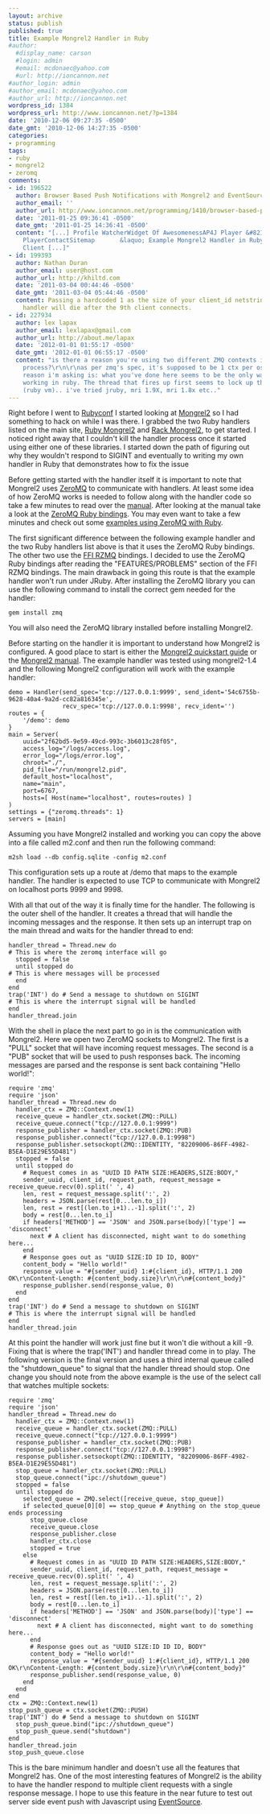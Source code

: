 ```yaml
---
layout: archive
status: publish
published: true
title: Example Mongrel2 Handler in Ruby
#author:
  #display_name: carson
  #login: admin
  #email: mcdonaec@yahoo.com
  #url: http://ioncannon.net
#author_login: admin
#author_email: mcdonaec@yahoo.com
#author_url: http://ioncannon.net
wordpress_id: 1384
wordpress_url: http://www.ioncannon.net/?p=1384
date: '2010-12-06 09:27:35 -0500'
date_gmt: '2010-12-06 14:27:35 -0500'
categories:
- programming
tags:
- ruby
- mongrel2
- zeromq
comments:
- id: 196522
  author: Browser Based Push Notifications with Mongrel2 and EventSource
  author_email: ''
  author_url: http://www.ioncannon.net/programming/1410/browser-based-push-notifications-with-mongrel2-and-eventsource/
  date: '2011-01-25 09:36:41 -0500'
  date_gmt: '2011-01-25 14:36:41 -0500'
  content: "[...] Profile WatcherWidget Of AwesomenessAP4J Player &#8211; Java AirPlay
    PlayerContactSitemap       &laquo; Example Mongrel2 Handler in Ruby Java AirPlay
    Client [...]"
- id: 199393
  author: Nathan Duran
  author_email: user@host.com
  author_url: http://khiltd.com
  date: '2011-03-04 00:44:46 -0500'
  date_gmt: '2011-03-04 05:44:46 -0500'
  content: Passing a hardcoded 1 as the size of your client_id netstring means your
    handler will die after the 9th client connects.
- id: 227934
  author: lex lapax
  author_email: lexlapax@gmail.com
  author_url: http://about.me/lapax
  date: '2012-01-01 01:55:17 -0500'
  date_gmt: '2012-01-01 06:55:17 -0500'
  content: "is there a reason you're using two different ZMQ contexts in the same
    process?\r\n\r\nas per zmq's spec, it's supposed to be 1 ctx per os process..\r\nthe
    reason i'm asking is: what you've done here seems to be the only way to get it
    working in ruby. The thread that fires up first seems to lock up the whole vm
    (ruby vm).. i've tried jruby, mri 1.9X, mri 1.8x etc.."
---
```


Right before I went to <a href="http://rubyconf.org">Rubyconf</a> I started looking at <a href="http://mongrel2.org/">Mongrel2</a> so I had something to hack on while I was there. I grabbed the two Ruby handlers listed on the main site, <a href="https://github.com/perplexes/m2r">Ruby Mongrel2</a> and <a href="https://github.com/darkhelmet/rack-mongrel2">Rack Mongrel2</a>, to get started. I noticed right away that I couldn't kill the handler process once it started using either one of these libraries. I started down the path of figuring out why they wouldn't respond to SIGINT and eventually to writing my own handler in Ruby that demonstrates how to fix the issue


Before getting started with the handler itself it is important to note that Mongrel2 uses <a href="http://www.zeromq.org/">ZeroMQ</a> to communicate with handlers. At least some idea of how ZeroMQ works is needed to follow along with the handler code so take a few minutes to read over the <a href="http://www.zeromq.org/intro:read-the-manual">manual</a>. After looking at the manual take a look at the <a href="http://www.zeromq.org/bindings:ruby">ZeroMQ Ruby bindings</a>. You may even want to take a few minutes and check out some <a href="https://github.com/andrewvc/learn-ruby-zeromq">examples using ZeroMQ with Ruby</a>.


The first significant difference between the following example handler and the two Ruby handlers list above is that it uses the ZeroMQ Ruby bindings. The other two use the <a href="https://github.com/chuckremes/ffi-rzmq">FFI RZMQ</a> bindings. I decided to use the ZeroMQ Ruby bindings after reading the "FEATURES/PROBLEMS" section of the FFI RZMQ bindings. The main drawback in going this route is that the example handler won't run under JRuby. After installing the ZeroMQ library you can use the following command to install the correct gem needed for the handler:


```
gem install zmq
```

You will also need the ZeroMQ library installed before installing Mongrel2.


Before starting on the handler it is important to understand how Mongrel2 is configured. A good place to start is either the <a href="http://mongrel2.org/wiki?name=GettingStarted">Mongrel2 quickstart guide</a> or the <a href="http://mongrel2.org/doc/tip/docs/manual/book.wiki">Mongrel2 manual</a>. The example handler was tested using mongrel2-1.4 and the following Mongrel2 configuration will work with the example handler:


```
demo = Handler(send_spec='tcp://127.0.0.1:9999', send_ident='54c6755b-9628-40a4-9a2d-cc82a816345e',
               recv_spec='tcp://127.0.0.1:9998', recv_ident='')
routes = {
    '/demo': demo
}
main = Server(
    uuid="2f62bd5-9e59-49cd-993c-3b6013c28f05",
    access_log="/logs/access.log",
    error_log="/logs/error.log",
    chroot="./",
    pid_file="/run/mongrel2.pid",
    default_host="localhost",
    name="main",
    port=6767,
    hosts=[ Host(name="localhost", routes=routes) ]
)
settings = {"zeromq.threads": 1}
servers = [main]
```

Assuming you have Mongrel2 installed and working you can copy the above into a file called m2.conf and then run the following command:


```
m2sh load --db config.sqlite -config m2.conf
```

This configuration sets up a route at /demo that maps to the example handler. The handler is expected to use TCP to communicate with Mongrel2 on localhost ports 9999 and 9998.


With all that out of the way it is finally time for the handler. The following is the outer shell of the handler. It creates a thread that will handle the incoming messages and the response. It then sets up an interrupt trap on the main thread and waits for the handler thread to end:


```
handler_thread = Thread.new do
# This is where the zeromq interface will go
  stopped = false
  until stopped do
# This is where messages will be processed
  end
end
trap('INT') do # Send a message to shutdown on SIGINT
# This is where the interrupt signal will be handled
end
handler_thread.join
```

With the shell in place the next part to go in is the communication with Mongrel2. Here we open two ZeroMQ sockets to Mongrel2. The first is a "PULL" socket that will have incoming request messages. The second is a "PUB" socket that will be used to push responses back. The incoming messages are parsed and the response is sent back containing "Hello world!":


```
require 'zmq'
require 'json'
handler_thread = Thread.new do
  handler_ctx = ZMQ::Context.new(1)
  receive_queue = handler_ctx.socket(ZMQ::PULL)
  receive_queue.connect("tcp://127.0.0.1:9999")
  response_publisher = handler_ctx.socket(ZMQ::PUB)
  response_publisher.connect("tcp://127.0.0.1:9998")
  response_publisher.setsockopt(ZMQ::IDENTITY, "82209006-86FF-4982-B5EA-D1E29E55D481")
  stopped = false
  until stopped do
    # Request comes in as "UUID ID PATH SIZE:HEADERS,SIZE:BODY,"
    sender_uuid, client_id, request_path, request_message = receive_queue.recv(0).split(' ', 4)
    len, rest = request_message.split(':', 2)
    headers = JSON.parse(rest[0...len.to_i])
    len, rest = rest[(len.to_i+1)..-1].split(':', 2)
    body = rest[0...len.to_i]
    if headers['METHOD'] == 'JSON' and JSON.parse(body)['type'] == 'disconnect'
      next # A client has disconnected, might want to do something here...
    end
    # Response goes out as "UUID SIZE:ID ID ID, BODY"
    content_body = "Hello world!"
    response_value = "#{sender_uuid} 1:#{client_id}, HTTP/1.1 200 OK\r\nContent-Length: #{content_body.size}\r\n\r\n#{content_body}"
    response_publisher.send(response_value, 0)
  end
end
trap('INT') do # Send a message to shutdown on SIGINT
# This is where the interrupt signal will be handled
end
handler_thread.join
```

At this point the handler will work just fine but it won't die without a kill -9. Fixing that is where the trap('INT') and handler thread come in to play. The following version is the final version and uses a third internal queue called the "shutdown_queue" to signal that the handler thread should stop. One change you should note from the above example is the use of the select call that watches multiple sockets:


```
require 'zmq'
require 'json'
handler_thread = Thread.new do
  handler_ctx = ZMQ::Context.new(1)
  receive_queue = handler_ctx.socket(ZMQ::PULL)
  receive_queue.connect("tcp://127.0.0.1:9999")
  response_publisher = handler_ctx.socket(ZMQ::PUB)
  response_publisher.connect("tcp://127.0.0.1:9998")
  response_publisher.setsockopt(ZMQ::IDENTITY, "82209006-86FF-4982-B5EA-D1E29E55D481")
  stop_queue = handler_ctx.socket(ZMQ::PULL)
  stop_queue.connect("ipc://shutdown_queue")
  stopped = false
  until stopped do
    selected_queue = ZMQ.select([receive_queue, stop_queue])
    if selected_queue[0][0] == stop_queue # Anything on the stop_queue ends processing
      stop_queue.close
      receive_queue.close
      response_publisher.close
      handler_ctx.close
      stopped = true
    else
      # Request comes in as "UUID ID PATH SIZE:HEADERS,SIZE:BODY,"
      sender_uuid, client_id, request_path, request_message = receive_queue.recv(0).split(' ', 4)
      len, rest = request_message.split(':', 2)
      headers = JSON.parse(rest[0...len.to_i])
      len, rest = rest[(len.to_i+1)..-1].split(':', 2)
      body = rest[0...len.to_i]
      if headers['METHOD'] == 'JSON' and JSON.parse(body)['type'] == 'disconnect'
        next # A client has disconnected, might want to do something here...
      end
      # Response goes out as "UUID SIZE:ID ID ID, BODY"
      content_body = "Hello world!"
      response_value = "#{sender_uuid} 1:#{client_id}, HTTP/1.1 200 OK\r\nContent-Length: #{content_body.size}\r\n\r\n#{content_body}"
      response_publisher.send(response_value, 0)
    end
  end
end
ctx = ZMQ::Context.new(1)
stop_push_queue = ctx.socket(ZMQ::PUSH)
trap('INT') do # Send a message to shutdown on SIGINT
  stop_push_queue.bind("ipc://shutdown_queue")
  stop_push_queue.send("shutdown")
end
handler_thread.join
stop_push_queue.close
```

This is the bare minimum handler and doesn't use all the features that Mongrel2 has. One of the most interesting features of Mongrel2 is the ability to have the handler respond to multiple client requests with a single response message. I hope to use this feature in the near future to test out server side event push with Javascript using <a href="http://dev.w3.org/html5/eventsource/">EventSource</a>. 


